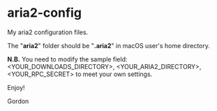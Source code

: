 # aria2-config
My aria2 configuration files.

The "**aria2**" folder should be "**.aria2**" in macOS user's home directory.

**N.B.** You need to modify the sample field: <YOUR_DOWNLOADS_DIRECTORY>, <YOUR_ARIA2_DIRECTORY>, <YOUR_RPC_SECRET> to meet your own settings.

Enjoy!

Gordon
